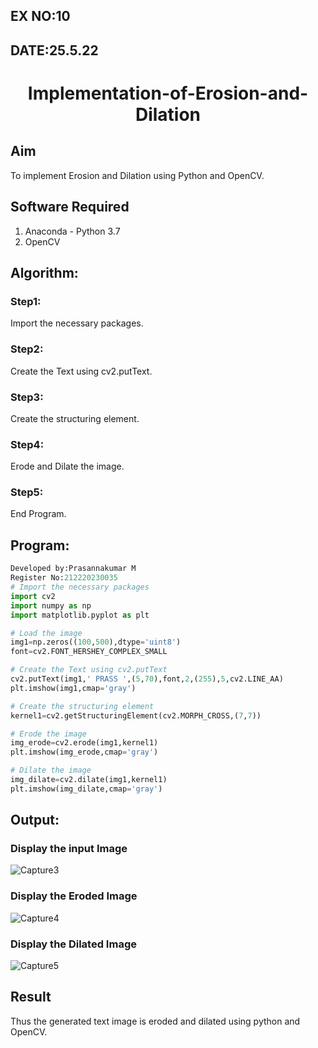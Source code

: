 ## EX NO:10
## DATE:25.5.22 
# <p align="center">Implementation-of-Erosion-and-Dilation
## Aim
To implement Erosion and Dilation using Python and OpenCV.
## Software Required
1. Anaconda - Python 3.7
2. OpenCV
## Algorithm:
### Step1:

Import the necessary packages.

### Step2:

Create the Text using cv2.putText.

### Step3:

Create the structuring element.

### Step4:

Erode and Dilate the image.

### Step5:

End Program.

 
## Program:
```python
Developed by:Prasannakumar M
Register No:212220230035
# Import the necessary packages
import cv2
import numpy as np
import matplotlib.pyplot as plt

# Load the image
img1=np.zeros((100,500),dtype='uint8')
font=cv2.FONT_HERSHEY_COMPLEX_SMALL

# Create the Text using cv2.putText
cv2.putText(img1,' PRASS ',(5,70),font,2,(255),5,cv2.LINE_AA)
plt.imshow(img1,cmap='gray')

# Create the structuring element
kernel1=cv2.getStructuringElement(cv2.MORPH_CROSS,(7,7))

# Erode the image
img_erode=cv2.erode(img1,kernel1)
plt.imshow(img_erode,cmap='gray')

# Dilate the image
img_dilate=cv2.dilate(img1,kernel1)
plt.imshow(img_dilate,cmap='gray')

```
## Output:

### Display the input Image
![Capture3](https://user-images.githubusercontent.com/75235090/169681714-f13430f5-4665-410e-a940-2d28a049976d.PNG)

### Display the Eroded Image

![Capture4](https://user-images.githubusercontent.com/75235090/169681717-3ca1857d-a9f4-4139-9796-63543dd7f3ce.PNG)

### Display the Dilated Image
![Capture5](https://user-images.githubusercontent.com/75235090/169681724-861d2bf8-c081-448d-91a7-c301c07a4795.PNG)


## Result
Thus the generated text image is eroded and dilated using python and OpenCV.
